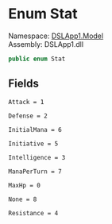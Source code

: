 # <a id="DSLApp1_Model_Stat"></a> Enum Stat

Namespace: [DSLApp1.Model](DSLApp1.Model.md)  
Assembly: DSLApp1.dll  

```csharp
public enum Stat
```

## Fields

`Attack = 1` 

`Defense = 2` 

`InitialMana = 6` 

`Initiative = 5` 

`Intelligence = 3` 

`ManaPerTurn = 7` 

`MaxHp = 0` 

`None = 8` 

`Resistance = 4` 

